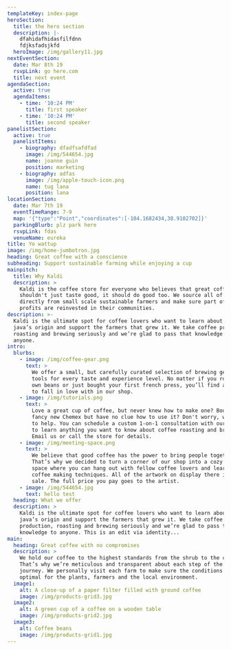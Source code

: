 ```yaml
---
templateKey: index-page
heroSection:
  title: the hero section
  description: |-
    dfahidafhidasfilfdnn
    fdjksfadsjkfd
  heroImage: /img/gallery11.jpg
nextEventSection:
  date: Mar 8th 19
  rsvpLink: go here.com
  title: next event
agendaSection:
  active: true
  agendaItems:
    - time: '10:24 PM'
      title: first speaker
    - time: '10:24 PM'
      title: second speaker
panelistSection:
  active: true
  panelistItems:
    - biography: dfadfsafdfad
      image: /img/544654.jpg
      name: joanne guin
      position: marketing
    - biography: adfas
      image: /img/apple-touch-icon.png
      name: tug lana
      position: lana
locationSection:
  date: Mar 7th 19
  eventTimeRange: 7-9
  map: '{"type":"Point","coordinates":[-104.1682434,38.9102702]}'
  parkingBlurb: plz park here
  rsvpLink: fdas
  venueName: eureka
title: Yo wattup
image: /img/home-jumbotron.jpg
heading: Great coffee with a conscience
subheading: Support sustainable farming while enjoying a cup
mainpitch:
  title: Why Kaldi
  description: >
    Kaldi is the coffee store for everyone who believes that great coffee
    shouldn't just taste good, it should do good too. We source all of our beans
    directly from small scale sustainable farmers and make sure part of the
    profits are reinvested in their communities.
description: >-
  Kaldi is the ultimate spot for coffee lovers who want to learn about their
  java’s origin and support the farmers that grew it. We take coffee production,
  roasting and brewing seriously and we’re glad to pass that knowledge to
  anyone.
intro:
  blurbs:
    - image: /img/coffee-gear.png
      text: >
        We offer a small, but carefully curated selection of brewing gear and
        tools for every taste and experience level. No matter if you roast your
        own beans or just bought your first french press, you’ll find a gadget
        to fall in love with in our shop.
    - image: /img/tutorials.png
      text: >
        Love a great cup of coffee, but never knew how to make one? Bought a
        fancy new Chemex but have no clue how to use it? Don't worry, we’re here
        to help. You can schedule a custom 1-on-1 consultation with our baristas
        to learn anything you want to know about coffee roasting and brewing.
        Email us or call the store for details.
    - image: /img/meeting-space.png
      text: >
        We believe that good coffee has the power to bring people together.
        That’s why we decided to turn a corner of our shop into a cozy meeting
        space where you can hang out with fellow coffee lovers and learn about
        coffee making techniques. All of the artwork on display there is for
        sale. The full price you pay goes to the artist.
    - image: /img/544654.jpg
      text: hello test
  heading: What we offer
  description: >
    Kaldi is the ultimate spot for coffee lovers who want to learn about their
    java’s origin and support the farmers that grew it. We take coffee
    production, roasting and brewing seriously and we’re glad to pass that
    knowledge to anyone. This is an edit via identity...
main:
  heading: Great coffee with no compromises
  description: >
    We hold our coffee to the highest standards from the shrub to the cup.
    That’s why we’re meticulous and transparent about each step of the coffee’s
    journey. We personally visit each farm to make sure the conditions are
    optimal for the plants, farmers and the local environment.
  image1:
    alt: A close-up of a paper filter filled with ground coffee
    image: /img/products-grid3.jpg
  image2:
    alt: A green cup of a coffee on a wooden table
    image: /img/products-grid2.jpg
  image3:
    alt: Coffee beans
    image: /img/products-grid1.jpg
---
```


